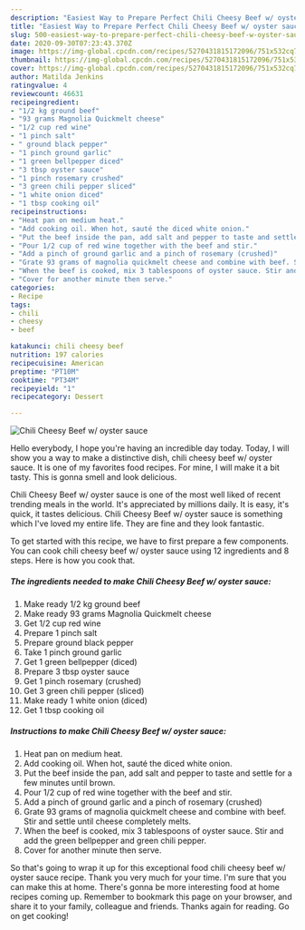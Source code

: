 ```yaml
---
description: "Easiest Way to Prepare Perfect Chili Cheesy Beef w/ oyster sauce"
title: "Easiest Way to Prepare Perfect Chili Cheesy Beef w/ oyster sauce"
slug: 500-easiest-way-to-prepare-perfect-chili-cheesy-beef-w-oyster-sauce
date: 2020-09-30T07:23:43.370Z
image: https://img-global.cpcdn.com/recipes/5270431815172096/751x532cq70/chili-cheesy-beef-w-oyster-sauce-recipe-main-photo.jpg
thumbnail: https://img-global.cpcdn.com/recipes/5270431815172096/751x532cq70/chili-cheesy-beef-w-oyster-sauce-recipe-main-photo.jpg
cover: https://img-global.cpcdn.com/recipes/5270431815172096/751x532cq70/chili-cheesy-beef-w-oyster-sauce-recipe-main-photo.jpg
author: Matilda Jenkins
ratingvalue: 4
reviewcount: 46631
recipeingredient:
- "1/2 kg ground beef"
- "93 grams Magnolia Quickmelt cheese"
- "1/2 cup red wine"
- "1 pinch salt"
- " ground black pepper"
- "1 pinch ground garlic"
- "1 green bellpepper diced"
- "3 tbsp oyster sauce"
- "1 pinch rosemary crushed"
- "3 green chili pepper sliced"
- "1 white onion diced"
- "1 tbsp cooking oil"
recipeinstructions:
- "Heat pan on medium heat."
- "Add cooking oil. When hot, sauté the diced white onion."
- "Put the beef inside the pan, add salt and pepper to taste and settle for a few minutes until brown."
- "Pour 1/2 cup of red wine together with the beef and stir."
- "Add a pinch of ground garlic and a pinch of rosemary (crushed)"
- "Grate 93 grams of magnolia quickmelt cheese and combine with beef. Stir and settle until cheese completely melts."
- "When the beef is cooked, mix 3 tablespoons of oyster sauce. Stir and add the green bellpepper and green chili    pepper."
- "Cover for another minute then serve."
categories:
- Recipe
tags:
- chili
- cheesy
- beef

katakunci: chili cheesy beef 
nutrition: 197 calories
recipecuisine: American
preptime: "PT10M"
cooktime: "PT34M"
recipeyield: "1"
recipecategory: Dessert

---
```



![Chili Cheesy Beef w/ oyster sauce](https://img-global.cpcdn.com/recipes/5270431815172096/751x532cq70/chili-cheesy-beef-w-oyster-sauce-recipe-main-photo.jpg)

Hello everybody, I hope you're having an incredible day today. Today, I will show you a way to make a distinctive dish, chili cheesy beef w/ oyster sauce. It is one of my favorites food recipes. For mine, I will make it a bit tasty. This is gonna smell and look delicious.

Chili Cheesy Beef w/ oyster sauce is one of the most well liked of recent trending meals in the world. It's appreciated by millions daily. It is easy, it's quick, it tastes delicious. Chili Cheesy Beef w/ oyster sauce is something which I've loved my entire life. They are fine and they look fantastic.




To get started with this recipe, we have to first prepare a few components. You can cook chili cheesy beef w/ oyster sauce using 12 ingredients and 8 steps. Here is how you cook that.

<!--inarticleads1-->

##### The ingredients needed to make Chili Cheesy Beef w/ oyster sauce:

1. Make ready 1/2 kg ground beef
1. Make ready 93 grams Magnolia Quickmelt cheese
1. Get 1/2 cup red wine
1. Prepare 1 pinch salt
1. Prepare  ground black pepper
1. Take 1 pinch ground garlic
1. Get 1 green bellpepper (diced)
1. Prepare 3 tbsp oyster sauce
1. Get 1 pinch rosemary (crushed)
1. Get 3 green chili pepper (sliced)
1. Make ready 1 white onion (diced)
1. Get 1 tbsp cooking oil




<!--inarticleads2-->

##### Instructions to make Chili Cheesy Beef w/ oyster sauce:

1. Heat pan on medium heat.
1. Add cooking oil. When hot, sauté the diced white onion.
1. Put the beef inside the pan, add salt and pepper to taste and settle for a few minutes until brown.
1. Pour 1/2 cup of red wine together with the beef and stir.
1. Add a pinch of ground garlic and a pinch of rosemary (crushed)
1. Grate 93 grams of magnolia quickmelt cheese and combine with beef. Stir and settle until cheese completely melts.
1. When the beef is cooked, mix 3 tablespoons of oyster sauce. Stir and add the green bellpepper and green chili    pepper.
1. Cover for another minute then serve.




So that's going to wrap it up for this exceptional food chili cheesy beef w/ oyster sauce recipe. Thank you very much for your time. I'm sure that you can make this at home. There's gonna be more interesting food at home recipes coming up. Remember to bookmark this page on your browser, and share it to your family, colleague and friends. Thanks again for reading. Go on get cooking!
